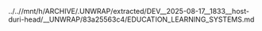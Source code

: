 ../..//mnt/h/ARCHIVE/.UNWRAP/extracted/DEV__2025-08-17__1833__host-duri-head/__UNWRAP/83a25563c4/EDUCATION_LEARNING_SYSTEMS.md